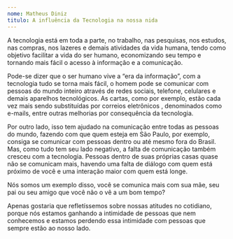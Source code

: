 ```yaml
---
nome: Matheus Diniz
titulo: A influência da Tecnologia na nossa nida
---
```


A tecnologia está em toda a parte, no trabalho, nas pesquisas, nos estudos, nas compras, nos lazeres e demais atividades da vida humana, tendo como objetivo facilitar a vida do ser humano, economizando seu tempo e tornando mais fácil o acesso à informação e a comunicação.

Pode-se dizer que o ser humano vive a “era da informação”, com a tecnologia tudo se torna mais fácil, o homem pode se comunicar com pessoas do mundo inteiro através de redes sociais, telefone, celulares e demais aparelhos tecnológicos. As cartas, como por exemplo, estão cada vez mais sendo substituídas por correios eletrônicos , denominados como e-mails, entre outras melhorias por consequência da tecnologia.

Por outro lado, isso tem ajudado na comunicação entre todas as pessoas do mundo, fazendo com que quem esteja em São Paulo, por exemplo, consiga se comunicar com pessoas dentro ou até mesmo fora do Brasil. Mas, como tudo tem seu lado negativo, a falta de comunicação também cresceu com a tecnologia. Pessoas dentro de suas próprias casas quase não se comunicam mais, havendo uma falta de diálogo com quem está próximo de você e uma interação maior com quem está longe.

Nós somos um exemplo disso, você se comunica mais com sua mãe, seu pai ou seu amigo que você não o vê a um bom tempo?

Apenas gostaria que refletíssemos sobre nossas atitudes no cotidiano, porque nós estamos ganhando a intimidade de pessoas que nem conhecemos e estamos perdendo essa intimidade com pessoas que sempre estão ao nosso lado.




